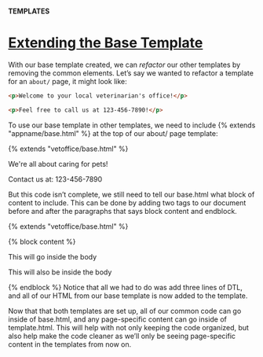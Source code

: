 #### TEMPLATES

# [Extending the Base Template](https://www.codecademy.com/paths/build-python-web-apps-with-django/tracks/templates-in-django/modules/django-templates/lessons/django-templates-lesson/exercises/extending-the-base-template)

With our base template created, we can *refactor* our other templates by removing the common elements. 
Let’s say we wanted to refactor a template for an `about/` page, it might look like:
```html
<p>Welcome to your local veterinarian's office!</p>
 
<p>Feel free to call us at 123-456-7890!</p>
```
To use our base template in other templates, we need to include {% extends "appname/base.html" %} at the top of our about/ page template:

{% extends "vetoffice/base.html" %}
 
<p> We're all about caring for pets!</p>
<p> Contact us at: 123-456-7890 </p>
But this code isn’t complete, we still need to tell our base.html what block of content to include. This can be done by adding two tags to our document before and after the paragraphs that says block content and endblock.

{% extends "vetoffice/base.html" %}
 
{% block content %}
<p>This will go inside the body</p>
 
<p>This will also be inside the body</p>
{% endblock %}
Notice that all we had to do was add three lines of DTL, and all of our HTML from our base template is now added to the template.

Now that that both templates are set up, all of our common code can go inside of base.html, and any page-specific content can go inside of template.html. This will help with not only keeping the code organized, but also help make the code cleaner as we’ll only be seeing page-specific content in the templates from now on.
